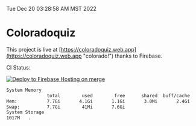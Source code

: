 Tue Dec 20 03:28:58 AM MST 2022

# Coloradoquiz


This project is live at [https://coloradoquiz.web.app](https://coloradoquiz.web.app "colorado!") thanks to Firebase.

CI Status: 

[![Deploy to Firebase Hosting on merge](https://github.com/teamkushal/coloradoquiz/actions/workflows/firebase-hosting-merge.yml/badge.svg)](https://github.com/teamkushal/coloradoquiz/actions/workflows/firebase-hosting-merge.yml)

```bash
System Memory
               total        used        free      shared  buff/cache   available
Mem:           7.7Gi       4.1Gi       1.1Gi       3.0Mi       2.4Gi       3.3Gi
Swap:          7.7Gi        41Mi       7.6Gi
System Storage
1017M	.
